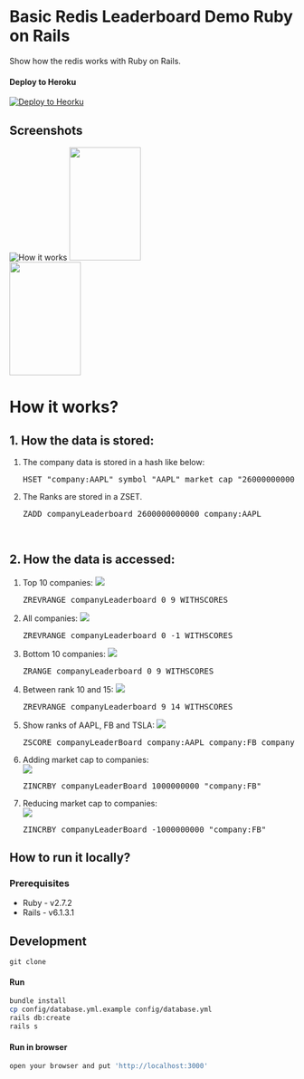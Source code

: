 
# Basic Redis Leaderboard Demo Ruby on Rails

Show how the redis works with Ruby on Rails.

#### Deploy to Heroku

<p>
  <a href="" target="_blank">
      <img src="https://www.herokucdn.com/deploy/button.svg" alt="Deploy to Heorku" />
  </a>
</p>


## Screenshots

![How it works](public/screenshot001.png)
<img src="public/screenshot002.png" width="50%" height='200'/><img src="public/screenshot003.png" width="50%" height='200'/>

# How it works?
## 1. How the data is stored:
<ol>
  <li>The company data is stored in a hash like below:
    <pre>HSET "company:AAPL" symbol "AAPL" market_cap "2600000000000" country USA</pre>
   </li>
  <li>The Ranks are stored in a ZSET.
    <pre>ZADD companyLeaderboard 2600000000000 company:AAPL</pre>
  </li>
</ol>

<br/>

## 2. How the data is accessed:
<ol>
    <li>
      Top 10 companies:
      <img src="public/screenshot001.png"/>
      <pre>ZREVRANGE companyLeaderboard 0 9 WITHSCORES</pre>
    </li>
    <li>
      All companies:
      <img src="app/javascript/images/all_companies.png"/>
      <pre>ZREVRANGE companyLeaderboard 0 -1 WITHSCORES</pre>
    </li>
    <li>
      Bottom 10 companies:
      <img src="app/javascript/images/bottom.png"/>
      <pre>ZRANGE companyLeaderboard 0 9 WITHSCORES</pre>
    </li>
    <li>
      Between rank 10 and 15:
      <img src="app/javascript/images/10_15.png"/>
      <pre>ZREVRANGE companyLeaderboard 9 14 WITHSCORES</pre>
    </li>
    <li>
      Show ranks of AAPL, FB and TSLA:
      <img src="app/javascript/images/3_companies.png"/>
      <pre>ZSCORE companyLeaderBoard company:AAPL company:FB company:TSLA</pre>
    </li>
    <li>
      Adding market cap to companies:
      <br>
      <img src="app/javascript/images/add_cap.png"/>
      <pre>ZINCRBY companyLeaderBoard 1000000000 "company:FB"</pre>
    </li>
    <li>
      Reducing market cap to companies:
      <br>
      <img src="app/javascript/images/reduce_cap.png"/>
      <pre>ZINCRBY companyLeaderBoard -1000000000 "company:FB"</pre>
    </li>
</ol>

## How to run it locally?

### Prerequisites

- Ruby - v2.7.2
- Rails - v6.1.3.1

## Development

```
git clone
```

#### Run

``` sh
bundle install
cp config/database.yml.example config/database.yml
rails db:create
rails s
```

#### Run in browser

``` sh
open your browser and put 'http://localhost:3000'
```
